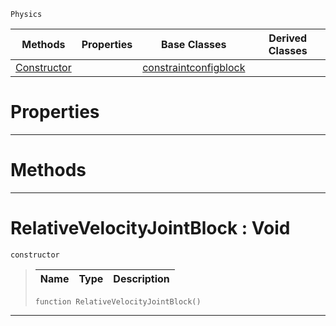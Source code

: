  `Physics`

|Methods|Properties|Base Classes|Derived Classes|
|---|---|---|---|
|[ Constructor](https://github.com/zeroengineteam/ZeroDocs/blob/master/code_reference/class_reference/relativevelocityjointblock.markdown#relativevelocityjointblo)| |[constraintconfigblock](https://github.com/zeroengineteam/ZeroDocs/blob/master/code_reference/class_reference/constraintconfigblock.markdown)| |


 #  Properties


---  
 #  Methods


---  
 #  RelativeVelocityJointBlock : Void

 `constructor`

> 
> |Name|Type|Description|
> |---|---|---|
> ``` lang=cpp, name=Zilch
> function RelativeVelocityJointBlock()
> ``` 


---  
 

 